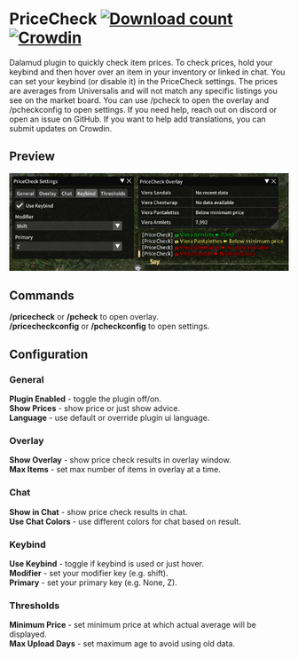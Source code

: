 # PriceCheck [![Download count](https://img.shields.io/endpoint?url=https%3A%2F%2Fvz32sgcoal.execute-api.us-east-1.amazonaws.com%2FPriceCheck)](https://github.com/kalilistic/pricecheck) [![Crowdin](https://badges.crowdin.net/pricecheck/localized.svg)](https://crowdin.com/project/pricecheck)

Dalamud plugin to quickly check item prices. To check prices, hold your keybind and then hover over an item in your inventory or linked in chat. You can set your keybind (or disable it) in the PriceCheck settings. The prices are averages from Universalis and will not match any specific listings you see on the market board. You can use /pcheck to open the overlay and /pcheckconfig to open settings. If you need help, reach out on discord or open an issue on GitHub. If you want to help add translations, you can submit updates on Crowdin.

## Preview

![image](assets/preview.png)<br>

## Commands

**/pricecheck** or **/pcheck** to open overlay.<br>
**/pricecheckconfig** or **/pcheckconfig** to open settings.<br>

## Configuration

### General
**Plugin Enabled** - toggle the plugin off/on.<br>
**Show Prices** - show price or just show advice.<br>
**Language** - use default or override plugin ui language.<br>

### Overlay
**Show Overlay** - show price check results in overlay window.<br>
**Max Items** - set max number of items in overlay at a time.<br>

### Chat
**Show in Chat** - show price check results in chat.<br>
**Use Chat Colors** - use different colors for chat based on result.<br>

### Keybind
**Use Keybind** - toggle if keybind is used or just hover.<br>
**Modifier** - set your modifier key (e.g. shift).<br>
**Primary** - set your primary key (e.g. None, Z).<br>

### Thresholds
**Minimum Price** - set minimum price at which actual average will be displayed.<br>
**Max Upload Days** - set maximum age to avoid using old data.<br>
